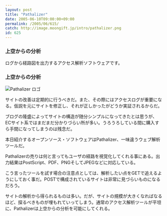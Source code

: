 ```yaml
---
layout: post
title: "Pathalizer"
date: 2005-06-10T09:00:00+09:00
permalink: /2005/06/615/
catch: http://image.moongift.jp/intro/pathalizer.png
id: 625
---
```

### 上空からの分析
  
ログから経路図を出力するアクセス解析ソフトウェアです。  
<!--more-->  

### 上空からの分析
  

![Pathalizer ロゴ](http://image.moongift.jp/intro/pathalizer.png "Pathalizer ロゴ")

  

サイトの改善は定期的に行うべきだ。また、その際にはアクセスログが重要になる。仮説を元にサイトを修正し、それが正しかったがどうか実証されるからだ。

  

ブログの隆盛によってサイトの構造が随分シンプルになってきたとは思うが、ECサイト系ではまだまだ分かりづらい所が多い。うろうろしている間に購入すら手間になってしまうのは残念だ。

  

本日紹介するオープンソース・ソフトウェアはPathalizer、一味違うウェブ解析ツールだ。

  

Pathalizerの売りは何と言ってもユーザの経路を視覚化してくれる事にある。出力結果はPostScript、PDF、PNGそしてJPEGなどに対応している。

  

こう言ったツールを試す場合の注意点としては、解析したい点をGETで追えるようにしておく事だ。POSTで構成されているサイトは非常に見づらいものになるだろう。

  

サイトの解析から得られるものは多い。だが、サイトの規模が大きくなればなるほど、探るべきものが埋もれていってしまう。通常のアクセス解析ツールが平坦に、Pathalizerは上空からの分析を可能にしてくれる。

